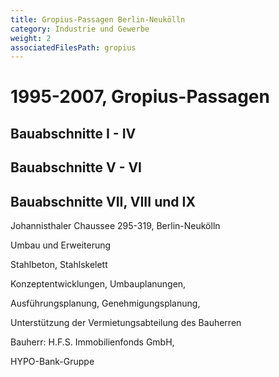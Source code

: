 ```yaml
---
title: Gropius-Passagen Berlin-Neukölln
category: Industrie und Gewerbe
weight: 2
associatedFilesPath: gropius
---
```

# 1995-2007, Gropius-Passagen

## Bauabschnitte I - IV

## Bauabschnitte V - VI

## Bauabschnitte VII, VIII und IX

Johannisthaler Chaussee 295-319, Berlin-Neukölln

Umbau und Erweiterung

Stahlbeton, Stahlskelett

Konzeptentwicklungen, Umbauplanungen,

Ausführungsplanung, Genehmigungsplanung,

Unterstützung der Vermietungsabteilung des Bauherren

Bauherr: H.F.S. Immobilienfonds GmbH,

HYPO-Bank-Gruppe